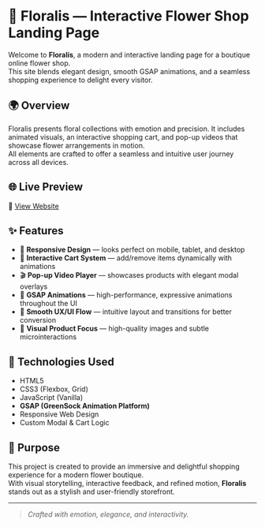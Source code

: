 # 💐 Floralis — Interactive Flower Shop Landing Page

Welcome to **Floralis**, a modern and interactive landing page for a boutique online flower shop.  
This site blends elegant design, smooth GSAP animations, and a seamless shopping experience to delight every visitor.

## 🌍 Overview

Floralis presents floral collections with emotion and precision. It includes animated visuals, an interactive shopping cart, and pop-up videos that showcase flower arrangements in motion.  
All elements are crafted to offer a seamless and intuitive user journey across all devices.

## 🌐 Live Preview  
🔗 [View Website](https://lyubimdmitriy03.github.io/flower_shop)  


## ✨ Features

- 📱 **Responsive Design** — looks perfect on mobile, tablet, and desktop  
- 🛒 **Interactive Cart System** — add/remove items dynamically with animations  
- 🎬 **Pop-up Video Player** — showcases products with elegant modal overlays  
- 🎨 **GSAP Animations** — high-performance, expressive animations throughout the UI  
- 🧭 **Smooth UX/UI Flow** — intuitive layout and transitions for better conversion  
- 🌸 **Visual Product Focus** — high-quality images and subtle microinteractions

## 🔧 Technologies Used

- HTML5  
- CSS3 (Flexbox, Grid)  
- JavaScript (Vanilla)  
- **GSAP (GreenSock Animation Platform)**  
- Responsive Web Design  
- Custom Modal & Cart Logic

## 🧩 Purpose

This project is created to provide an immersive and delightful shopping experience for a modern flower boutique.  
With visual storytelling, interactive feedback, and refined motion, **Floralis** stands out as a stylish and user-friendly storefront.

---

> _Crafted with emotion, elegance, and interactivity._
